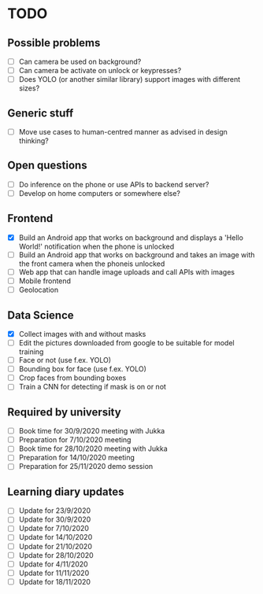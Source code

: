 # TODO

## Possible problems
- [ ] Can camera be used on background?
- [ ] Can camera be activate on unlock or keypresses?
- [ ] Does YOLO (or another similar library) support images with different sizes?

## Generic stuff
- [ ] Move use cases to human-centred manner as advised in design thinking?

## Open questions
- [ ] Do inference on the phone or use APIs to backend server?
- [ ] Develop on home computers or somewhere else?

## Frontend
- [x] Build an Android app that works on background and displays a 'Hello World!' notification when the phone is unlocked
- [ ] Build an Android app that works on background and takes an image with the front camera when the phoneis unlocked
- [ ] Web app that can handle image uploads and call APIs with images
- [ ] Mobile frontend
- [ ] Geolocation

## Data Science
- [x] Collect images with and without masks
- [ ] Edit the pictures downloaded from google to be suitable for model training
- [ ] Face or not (use f.ex. YOLO)
- [ ] Bounding box for face (use f.ex. YOLO)
- [ ] Crop faces from bounding boxes
- [ ] Train a CNN for detecting if mask is on or not

## Required by university
- [ ] Book time for 30/9/2020 meeting with Jukka
- [ ] Preparation for 7/10/2020 meeting
- [ ] Book time for 28/10/2020 meeting with Jukka
- [ ] Preparation for 14/10/2020 meeting
- [ ] Preparation for 25/11/2020 demo session

## Learning diary updates
- [ ] Update for 23/9/2020
- [ ] Update for 30/9/2020
- [ ] Update for 7/10/2020
- [ ] Update for 14/10/2020
- [ ] Update for 21/10/2020
- [ ] Update for 28/10/2020
- [ ] Update for 4/11/2020
- [ ] Update for 11/11/2020
- [ ] Update for 18/11/2020
